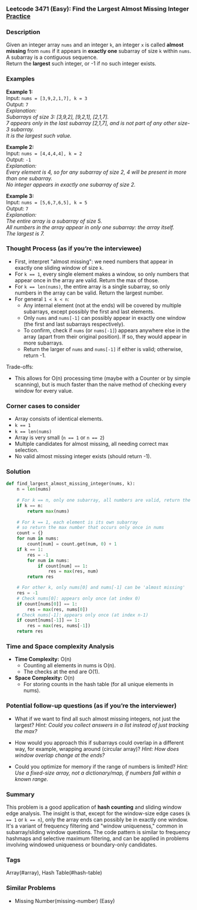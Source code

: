 ### Leetcode 3471 (Easy): Find the Largest Almost Missing Integer [Practice](https://leetcode.com/problems/find-the-largest-almost-missing-integer)

### Description  
Given an integer array `nums` and an integer `k`, an integer `x` is called **almost missing** from `nums` if it appears in **exactly one** subarray of size `k` within `nums`. A subarray is a contiguous sequence.  
Return the **largest** such integer, or -1 if no such integer exists.

### Examples  

**Example 1:**  
Input: `nums = [3,9,2,1,7], k = 3`  
Output: `7`  
*Explanation:  
Subarrays of size 3: [3,9,2], [9,2,1], [2,1,7].  
7 appears only in the last subarray [2,1,7], and is not part of any other size-3 subarray.  
It is the largest such value.*

**Example 2:**  
Input: `nums = [4,4,4,4], k = 2`  
Output: `-1`  
*Explanation:  
Every element is 4, so for any subarray of size 2, 4 will be present in more than one subarray.  
No integer appears in exactly one subarray of size 2.*

**Example 3:**  
Input: `nums = [5,6,7,6,5], k = 5`  
Output: `7`  
*Explanation:  
The entire array is a subarray of size 5.  
All numbers in the array appear in only one subarray: the array itself.  
The largest is 7.*

### Thought Process (as if you’re the interviewee)  

- First, interpret "almost missing": we need numbers that appear in exactly one sliding window of size `k`.
- For `k == 1`, every single element makes a window, so only numbers that appear once in the array are valid. Return the max of those.
- For `k == len(nums)`, the entire array is a single subarray, so only numbers in the array can be valid. Return the largest number.
- For general `1 < k < n`:
    - Any internal element (not at the ends) will be covered by multiple subarrays, except possibly the first and last elements.
    - Only `nums` and `nums[-1]` can possibly appear in exactly one window (the first and last subarrays respectively).
    - To confirm, check if `nums` (or `nums[-1]`) appears anywhere else in the array (apart from their original position). If so, they would appear in more subarrays.
    - Return the larger of `nums` and `nums[-1]` if either is valid; otherwise, return -1.

Trade-offs:
- This allows for O(n) processing time (maybe with a Counter or by simple scanning), but is much faster than the naive method of checking every window for every value.

### Corner cases to consider  
- Array consists of identical elements.
- `k == 1`
- `k == len(nums)`
- Array is very small (`n == 1` or `n == 2`)
- Multiple candidates for almost missing, all needing correct max selection.
- No valid almost missing integer exists (should return -1).

### Solution

```python
def find_largest_almost_missing_integer(nums, k):
    n = len(nums)
    
    # For k == n, only one subarray, all numbers are valid, return the max
    if k == n:
        return max(nums)
    
    # For k == 1, each element is its own subarray
    # so return the max number that occurs only once in nums
    count = {}
    for num in nums:
        count[num] = count.get(num, 0) + 1
    if k == 1:
        res = -1
        for num in nums:
            if count[num] == 1:
                res = max(res, num)
        return res

    # For other k, only nums[0] and nums[-1] can be 'almost missing'
    res = -1
    # Check nums[0]: appears only once (at index 0)
    if count[nums[0]] == 1:
        res = max(res, nums[0])
    # Check nums[-1]: appears only once (at index n-1)
    if count[nums[-1]] == 1:
        res = max(res, nums[-1])
    return res
```

### Time and Space complexity Analysis  

- **Time Complexity:** O(n)
  - Counting all elements in nums is O(n).
  - The checks at the end are O(1).
- **Space Complexity:** O(n)
  - For storing counts in the hash table (for all unique elements in nums).

### Potential follow-up questions (as if you’re the interviewer)  

- What if we want to find all such almost missing integers, not just the largest?
  *Hint: Could you collect answers in a list instead of just tracking the max?*

- How would you approach this if subarrays could overlap in a different way, for example, wrapping around (circular array)?
  *Hint: How does window overlap change at the ends?*

- Could you optimize for memory if the range of numbers is limited?
  *Hint: Use a fixed-size array, not a dictionary/map, if numbers fall within a known range.*

### Summary
This problem is a good application of **hash counting** and sliding window edge analysis. The insight is that, except for the window-size edge cases (`k == 1` or `k == n`), only the array ends can possibly be in exactly one window. It's a variant of frequency filtering and "window uniqueness," common in subarray/sliding window questions. The code pattern is similar to frequency hashmaps and selective maximum filtering, and can be applied in problems involving windowed uniqueness or boundary-only candidates.

### Tags
Array(#array), Hash Table(#hash-table)

### Similar Problems
- Missing Number(missing-number) (Easy)